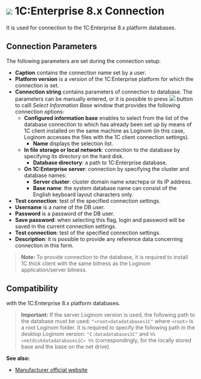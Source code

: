 # ![ ](../../../images/icons/data-sources/crm-1cv8_default.svg) 1C:Enterprise 8.x Connection

It is used for connection to the 1C:Enterprise 8.x platform databases.

## Connection Parameters

The following parameters are set during the connection setup:

* **Caption** contains the connection name set by a user.
* **Platform version** is a version of the 1C:Enterprise platform for which the connection is set.
* **Connection string** contains parameters of connection to database. The parameters can be manually entered, or it is possible to press ![ ](../../../images/extjs-theme/form/open-trigger/open-trigger_default.svg) button to calll *Select Information Base* window that provides the following connection options:
   * **Configured information base** enables to select from the list of the database connection to which has already been set up by means of 1С client installed on the same machine as Loginom (in this case, Loginom accesses the files with the 1С client connection settings).
      * **Name** displays the selection list.
   * **In file storage or local network**: connection to the database by specifying its directory on the hard disk.
      * **Database directory**: a path to 1C:Enterprise database.
   * **On 1C:Enterprise server**: connection by specifying the cluster and database names:
      * **Server cluster**: cluster domain name кластера or its IP address.
      * **Base name**: the system database name can consist of the English keyboard layout characters only.
* **Test connection**: test of the specified connection settings.
* **Username** is a name of the DB user.
* **Password** is a password of the DB user.
* **Save password**: when selecting this flag, login and password will be saved in the current connection settings.
* **Test connection**: test of the specified connection settings.
* **Description**: it is possible to provide any reference data concerning connection in this form.

> **Note:** To provide connection to the database, it is required to install 1C thick client with the same bitness as the Loginom application/server bitness.

## Compatibility

with the 1C:Enterprise 8.x platform databases.

> **Important:** If the server Loginom version is used, the following path to the database must be used: `"<root>datadatabases1C"` where `<root>` is a root Loginom folder. It is required to specify the following path in the desktop Loginom version: `"C:datadatabases1C"` and `%% «netdiskdatadatabases1C» %%` (correspondingly, for the locally stored base and the base on the net drive).

**See also:**

* [Manufacturer official website](http://v8.1c.ru/)
